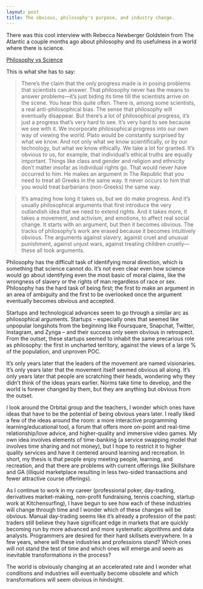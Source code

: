 ```yaml
---
layout: post
title: The obvious, philosophy's purpose, and industry change.
---
```


There was this cool interview with Rebecca Newberger Goldstein from The Atlantic a couple months ago about philosophy and its usefulness in a world where there is science.

[Philosophy vs Science](http://www.theatlantic.com/education/archive/2014/02/why-study-philosophy-to-challenge-your-own-point-of-view/283954/)

This is what she has to say:

> There’s the claim that the only progress made is in posing problems that scientists can answer. That philosophy never has the means to answer problems—it’s just biding its time till the scientists arrive on the scene. You hear this quite often. There is, among some scientists, a real anti-philosophical bias. The sense that philosophy will eventually disappear. But there’s a lot of philosophical progress, it’s just a progress that’s very hard to see. It’s very hard to see because we see with it. We incorporate philosophical progress into our own way of viewing the world. Plato would be constantly surprised by what we know. And not only what we know scientifically, or by our technology, but what we know ethically. We take a lot for granted. It’s obvious to us, for example, that individual’s ethical truths are equally important. Things like class and gender and religion and ethnicity don’t matter insofar as individual rights go. That would never have occurred to him. He makes an argument in The Republic that you need to treat all Greeks in the same way. It never occurs to him that you would treat barbarians (non-Greeks) the same way.

> It’s amazing how long it takes us, but we do make progress. And it’s usually philosophical arguments that first introduce the very outlandish idea that we need to extend rights. And it takes more, it takes a movement, and activism, and emotions, to affect real social change. It starts with an argument, but then it becomes obvious. The tracks of philosophy’s work are erased because it becomes intuitively obvious. The arguments against slavery, against cruel and unusual punishment, against unjust wars, against treating children cruelly—these all took arguments.

Philosophy has the difficult task of identifying moral direction, which is something that science cannot do. It’s not even clear even how science would go about identifying even the most basic of moral claims, like the wrongness of slavery or the rights of man regardless of race or sex. Philosophy has the hard task of being first; the first to make an argument in an area of ambiguity and the first to be overlooked once the argument eventually becomes obvious and accepted.

Startups and technological advances seem to go through a similar arc as philosophical arguments. Startups – especially ones that seemed like unpopular longshots from the beginning like Foursquare, Snapchat, Twitter, Instagram, and Zynga – and their success only seem obvious in retrospect. From the outset, these startups seemed to inhabit the same precarious role as philosophy: the first in uncharted territory, against the views of a large % of the population, and unproven POC.

It’s only years later that the leaders of the movement are named visionaries. It’s only years later that the movement itself seemed obvious all along. It’s only years later that people are scratching their heads, wondering why they didn’t think of the ideas years earlier. Norms take time to develop, and the world is forever changed by them, but they are anything but obvious from the outset.

I look around the Orbital group and the teachers, I wonder which ones have ideas that have to be the potential of being obvious years later. I really liked a few of the ideas around the room: a more interactive programming learning/educational tool, a forum that offers more on-point and real-time relationship/love advice, and higher-quality and immersive video games. My own idea involves elements of time-banking (a service swapping model that involves time sharing and not money), but I hope to restrict it to higher quality services and have it centered around learning and recreation. In short, my thesis is that people enjoy meeting people, learning, and recreation, and that there are problems with current offerings like Skillshare and GA (illiquid marketplace resulting in less two-sided transactions and fewer attractive course offerings).

As I continue to work in my career (professional poker, day-trading, derivatives market-making, non-profit fundraising, tennis coaching, startup work at Kitchensurfing), I have begun to see how each of these industries will change through time and I wonder which of these changes will be obvious. Manual day-trading seems like it’s already a profession of the past: traders still believe they have significant edge in markets that are quickly becoming run by more advanced and more systematic algorithms and data analysts. Programmers are desired for their hard skillsets everywhere. In a few years, where will these industries and professions stand? Which ones will not stand the test of time and which ones will emerge and seem as inevitable transformations in the process?

The world is obviously changing at an accelerated rate and I wonder what conditions and industries will eventually become obsolete and which transformations will seem obvious in hindsight.

